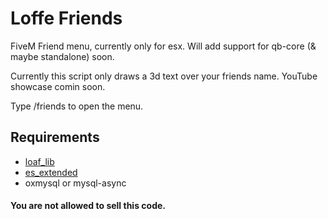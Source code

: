 # Loffe Friends
FiveM Friend menu, currently only for esx. Will add support for qb-core (& maybe standalone) soon.

Currently this script only draws a 3d text over your friends name. 
YouTube showcase comin soon.

Type /friends to open the menu.

## Requirements
* [loaf_lib](https://github.com/loaf-scripts/loaf_lib)
* [es_extended](https://github.com/mitlight/es_extended)
* oxmysql or mysql-async

#### You are not allowed to sell this code.
